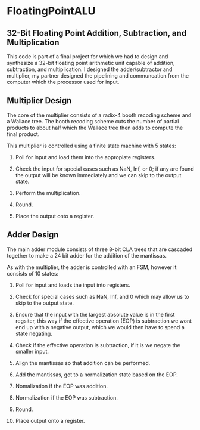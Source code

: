 # FloatingPointALU

## 32-Bit Floating Point Addition, Subtraction, and Multiplication

This code is part of a final project for which we had to design and synthesize a 32-bit floating point arithmetic unit capable of addition, subtraction, and multiplication.
I designed the adder/subtractor and multiplier, my partner designed the pipelining and communcation from the computer which the processor used for input. 

## Multiplier Design

The core of the multiplier consists of a radix-4 booth recoding scheme and a Wallace tree.
The booth recoding scheme cuts the number of partial products to about half which the Wallace tree then adds to compute the final product.

This multiplier is controlled using a finite state machine with 5 states:

1. Poll for input and load them into the appropiate registers. 

2. Check the input for special cases such as NaN, Inf, or 0; if any are found the output will be known immediately and we
can skip to the output state.

3. Perform the multiplication.

4. Round.

5. Place the output onto a register.

## Adder Design

The main adder module consists of three 8-bit CLA trees that are cascaded together to make a 24 bit adder for the addition of the
mantissas. 

As with the multiplier, the adder is controlled with an FSM, however it consists of 10 states:

1. Poll for input and loads the input into registers.

2. Check for special cases such as NaN, Inf, and 0 which may allow us to skip to the output state.

3. Ensure that the input with the largest absolute value is in the first regsiter, this way if the effective 
operation (EOP) is subtraction we wont end up with a negative output, which we would then have to spend a state negating.

4. Check if the effective operation is subtraction, if it is we negate the smaller input. 

5. Align the mantissas so that addition can be performed.

6. Add the mantissas, got to a normalization state based on the EOP.

7. Nomalization if the EOP was addition.

8. Normalization if the EOP was subtraction.

9. Round.

10. Place output onto a register.
